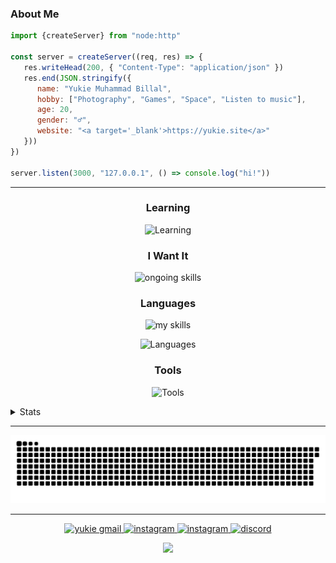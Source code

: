 ### About Me

```javascript
import {createServer} from "node:http"

const server = createServer((req, res) => {
   res.writeHead(200, { "Content-Type": "application/json" })
   res.end(JSON.stringify({
      name: "Yukie Muhammad Billal",
      hobby: ["Photography", "Games", "Space", "Listen to music"],
      age: 20,
      gender: "♂️",
      website: "<a target='_blank'>https://yukie.site</a>"
   }))
})

server.listen(3000, "127.0.0.1", () => console.log("hi!"))
```

<!-- ![Banner](./github-header.png) -->
---

<h3 align="center">Learning</h3>
<p align="center">
  <img src="https://skillicons.dev/icons?i=react,laravel,typescript,arduino" alt="Learning" />
</p>

<h3 align="center">I Want It</h3>
<p align="center">
  <img src="https://skillicons.dev/icons?i=bash,docker,linux,mongodb,neovim,django,postgres,redis,bun" alt="ongoing skills" />
</p>

<h3 align="center">Languages</h3>
<p align="center">
  <img src="https://skillicons.dev/icons?i=css,html,sass,tailwindcss,bootstrap,javascript,typescript,react,vue,nuxt&perline=10" alt="my skills" />
<p align="center">
  <img src="https://skillicons.dev/icons?i=nodejs,python,flask,mysql,laravel,php&perline=10" alt="Languages" />
</p>
</p>
<h3 align="center">Tools</h3>
<p align="center">
  <img src="https://skillicons.dev/icons?i=vscode,postman,git,github&perline=10" alt="Tools" />
</p>

<details><summary>Stats</summary>

<hr />

<div align="center">
<h3>Stats</h3>

<p>
<picture>
  <source
    srcset="https://github-readme-stats.vercel.app/api/top-langs?username=yukie-billal&show_icons=true&locale=en&layout=compact&theme=transparent&hide_border=true"
    media="(prefers-color-scheme: dark)"
  />
  <source
    srcset="https://github-readme-stats.vercel.app/api/top-langs?username=yukie-billal&show_icons=true"
    media="(prefers-color-scheme: light), (prefers-color-scheme: no-preference)"
  />
  <img src="https://github-readme-stats.vercel.app/api/top-langs?username=yukie-billal&show_icons=true" />
</picture>
</p>
<p>
  <picture>
    <source
      srcset="https://github-readme-stats.vercel.app/api?username=yukie-billal&show_icons=true&theme=transparent&hide_border=true"
      media="(prefers-color-scheme: dark)"
    />
    <source
      srcset="https://github-readme-stats.vercel.app/api?username=yukie-billal&show_icons=true"
      media="(prefers-color-scheme: light), (prefers-color-scheme: no-preference)"
    />
    <img src="https://github-readme-stats.vercel.app/api?username=yukie-billal&show_icons=true" />
  </picture>
</p>
<p>
  <img src="https://github-readme-stats.vercel.app/api/wakatime?username=Yukie_billal&layout=compact&theme=transparent&hide_border=true" alt="Yukie-Billal" />
</p>
</div>

</details>

---

<p align="center">
  <picture>
    <source
      media="(prefers-color-scheme: dark)"
      srcset="https://raw.githubusercontent.com/yukie-billal/yukie-billal/snake_output/github-contribution-grid-snake-dark.svg"
    />
    <source
      media="(prefers-color-scheme: light)"
      srcset="https://raw.githubusercontent.com/yukie-billal/yukie-billal/snake_output/github-contribution-grid-snake.svg"
    />
    <img
      alt="github contribution grid snake animation"
      src="https://raw.githubusercontent.com/yukie-billal/yukie-billal/snake_output/github-contribution-grid-snake.svg"
    />
  </picture>
</p>

---


<p align="center">
  <a href="mailto:yukiembillal01@gmail.com">
    <img src="https://skillicons.dev/icons?i=gmail" alt="yukie gmail" />
  </a>
  <a href="https://www.instagram.com/yukie_m_billal/">
    <img src="https://skillicons.dev/icons?i=instagram" alt="instagram" />
  </a>
  <a href="https://www.linkedin.com/in/yukie-muhammad-billal-b3bb59271">
    <img src="https://skillicons.dev/icons?i=linkedin" alt="instagram" />
  </a>
  <a href="https://discord.com/users/916938902785380353">
    <img src="https://skillicons.dev/icons?i=discord" alt="discord" />
  </a>
</p>

<p align="center">
  <img src="https://komarev.com/ghpvc/?username=yukie-billal&color=brightgreen" />
</p>
